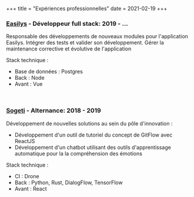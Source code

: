 +++
title = "Expériences professionnelles"
date = 2021-02-19
+++

### **[Easilys](https://www.easilys.com/) - Développeur full stack**: 2019 - ...

Responsable des développements de nouveaux modules pour l'application Easilys. Intégrer des tests et valider son développement.
Gérer la maintenance corrective et évolutive de l'application

Stack technique :
- Base de données : Postgres
- Back : Node
- Avant : Vue

&nbsp;

### **[Sogeti](https://www.fr.sogeti.com/) - Alternance**: 2018 - 2019

Développement de nouvelles solutions au sein du pôle d'innovation :
- Développement d'un outil de tutoriel du concept de GitFlow avec ReactJS
- Développement d'un chatbot utilisant des outils d'apprentissage automatique pour la
  la compréhension des émotions

Stack technique :
- CI : Drone
- Back : Python, Rust, DialogFlow, TensorFlow
- Avant : React